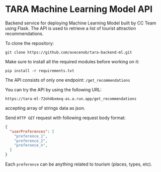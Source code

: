 # TARA Machine Learning Model API

Backend service for deploying Machine Learning Model built by CC Team using Flask. The API is used to retrieve a list of tourist attraction recommendations.

To clone the repository:
```
git clone https://github.com/avecenob/tara-backend-ml.git
```

Make sure to install all the required modules before working on it:  
```
pip install -r requirements.txt
```

The API consists of only one endpoint: ```/get_recommendations``` 

You can try the API by using the following URL:
```
https://tara-ml-72oh4bxmxq-as.a.run.app/get_recommendations
```  
accepting array of strings data as json.  

Send ```HTTP GET``` request with following request body format:  
```json
{
  "userPreferences": [
    "preference_1",
    "preference_2",
    "preference_n",
  ]
}
```

Each ```preference``` can be anything related to tourism (places, types, etc).
